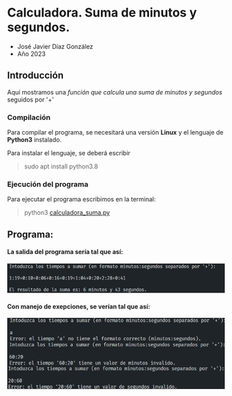 # Calculadora. Suma de minutos y segundos.
 
- José Javier Díaz González
- Año 2023

## Introducción
Aquí mostramos una *función que calcula una suma de minutos y segundos* seguidos por '+'

### Compilación
Para compilar el programa, se necesitará una versión **Linux** y el lenguaje de **Python3** instalado. 

Para instalar el lenguaje, se deberá escribir
> sudo apt install python3.8

### Ejecución del programa
Para ejecutar el programa escribimos en la terminal:
> python3 [calculadora_suma.py](calculadora_suma.py)

## Programa:

#### La salida del programa sería tal que así:

![Imagen Resultado](img/01_resultado.png) 

#### Con manejo de exepciones, se verían tal que así:

![Imagen Errores](img/02_errores.png) 


